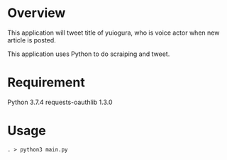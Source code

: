 # Overview
This application will tweet title of yuiogura, who is voice actor when new article is posted.

This application uses Python to do scraiping and tweet.

# Requirement
Python 3.7.4
requests-oauthlib 1.3.0

# Usage
```
. > python3 main.py
```
